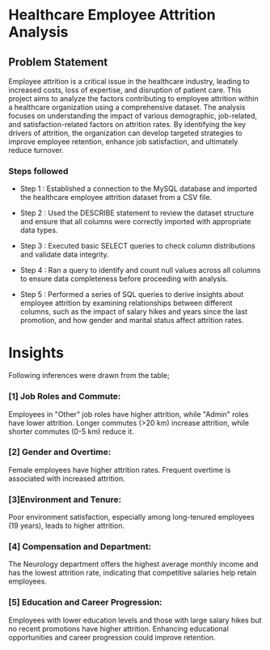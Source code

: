 # Healthcare Employee Attrition Analysis


## Problem Statement

Employee attrition is a critical issue in the healthcare industry, leading to increased costs, loss of expertise, and disruption of patient care. This project aims to analyze the factors contributing to employee attrition within a healthcare organization using a comprehensive dataset. The analysis focuses on understanding the impact of various demographic, job-related, and satisfaction-related factors on attrition rates. By identifying the key drivers of attrition, the organization can develop targeted strategies to improve employee retention, enhance job satisfaction, and ultimately reduce turnover.


### Steps followed 

- Step 1 : Established a connection to the MySQL database and imported the healthcare employee attrition dataset from a CSV file.
- Step 2 : Used the DESCRIBE statement to review the dataset structure and ensure that all columns were correctly imported with appropriate data types.
- Step 3 : Executed basic SELECT queries to check column distributions and validate data integrity.

- Step 4 : Ran a query to identify and count null values across all columns to ensure data completeness before proceeding with analysis.
- Step 5 : Performed a series of SQL queries to derive insights about employee attrition by examining relationships between different columns, such as the impact of salary hikes and years since the last promotion, and how gender and marital status affect attrition rates.


# Insights


Following inferences were drawn from the table;

### [1] Job Roles and Commute:

  

   


   Employees in "Other" job roles have higher attrition, while "Admin" roles have lower attrition. Longer commutes (>20 km) increase attrition, while shorter commutes (0-5 km) reduce it.
           
### [2] Gender and Overtime:

   Female employees have higher attrition rates. Frequent overtime is associated with increased attrition.
  
  
  
  ### [3]Environment and Tenure:
  
   Poor environment satisfaction, especially among long-tenured employees (19 years), leads to higher attrition.

 ### [4] Compensation and Department:
 
 
 
   The Neurology department offers the highest average monthly income and has the lowest attrition rate, indicating that competitive salaries help retain employees.
 
 ### [5] Education and Career Progression:
 

 
   Employees with lower education levels and those with large salary hikes but no recent promotions have higher attrition. Enhancing educational opportunities and career progression could improve retention.
         
